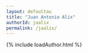 ```yaml
---
layout: defaultau
title: "Juan Antonio Alix"
authorId: jaalix
permalink: /jaalix/
---
```

{% include loadAuthor.html %}
<script>
    $(document).ready(function(){
        showAuthorBio('{{ page.authorId }}');
   });
</script>
